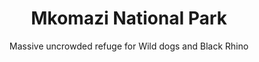 ---
layout: destination
category: daytrip
permalink: /:categories/:title/
title: Mkomazi National Park
subtitle: "Massive uncrowded refuge for Wild dogs and Black Rhino"

sys:
  icon: 🏺🧿 
  circuit: Same, Kilimanjaro
  review: "vital refuge for two highly endangered species namely Black Rhino and Wild Dogs"
  price: N/A
  best_time: 🌞 June to October
  accommodation:
    five_star: "N/A"
    mid_star: "N/A" 
    camp: "N/A"
  image:
    alt: Mkomazi National Park
    url: "./img/uploads/we-enjoy-it-too-kibokolandaadventure-guides.JPG"

image_corousel:
  - image: "./img/uploads/we-enjoy-it-too-kibokolandaadventure-guides.JPG"

overview:


  intro:
    - paragraph: "Mkomazi National Park is a beautiful green wild inhabit that is over 3234 square kilometers, it lies on northwestern part of Mount Kilimanjaro, Tanzania. It borders the Pare and Usambara mountains to the south and Kenya's vast Tsavo National park to the North."

    - paragraph: "Topi, eland, giraffe, zebra and gazelle are likely to be seen. Several dry country species can be spotted such as Fringe-eared oryx, Lesser kudu and the odd-looking gerenuk. With over 400 recorded bird species." 

    - paragraph: "Mkomazi National Park is a refuge to two of the most endangered species, namely Black Rhino and Wild dogs together with rarely spotted animals elsewhere like  the Fringed eared oryx, Genenuk and Lesser Kudu" 

  tour_details:
    when: "open 7 days a week 6am to 6pm"
    duration: "6 Hours"
    transport: "Toyota Landcruiser."
    
  setting:
    activities: "watching wildlife, bird watching and walking safaris "
    hashtags: >
      Fringe eared oryx #️⃣  Gerenuk #️⃣  Wild dogs  #️⃣  Black Rhino
  included:
    - item: All meals
    - item: Transport
    - item: Park fees


  excluded:
    - item: Personal items
    - item: Alcoholic beverages



  remarks:
    - note: This may involve some walking so wear comfortable shoes.
    - note: This is not a wheelchair accessible tour.


experience:
  what_to_see:
    - paragraph: "<b>Watching wildlife</b> You will spot many animals like oryx, eland, dik-dik, rarely seen gerenuk, kudu and coke’s hartebeest. Elephants are rarely spotted in the park."

    - paragraph: "<b>Birdwatching</b> With over  400 bird species, Mkomazi is a birder’s delight. Bird species to watch for include various Red-fronted Tinkerbirds, Rosy-Patched Bushshrikes, Friedmann's Larks, Red-backed Scrub-robins, Tsavo Sunbirds, Green-winged Pytilias. "


    - paragraph: "<b>Walking Safaris</b> Multi-hour guided bush walks can be arranged at Zange gate.<br> <i> <b>Please note</b>: only 12 years and older are alowed on a bush walking safaris in Mkomazi National Park)</i>"

  
expect:
  video: 
    url: <iframe width="560" height="315" src="https://www.youtube.com/embed/MZwAfsO21-c" frameborder="0" allow="accelerometer; autoplay; encrypted-media; gyroscope; picture-in-picture" allowfullscreen></iframe>

itinerary:
  - paragraph: "We will pick you up from your hotel and drive to Mkomazi National Park, a 190 km drive from Arusha. Mkomazi lies 6 kilometers from same, the nearest town. "

  - paragraph: "Upon arrival we shall check in at Zange gate. After checking in we will wind our way deeper in the park and immediately start our game drive till noon when we shall have our picnic lunch. We will search for the Wild dogs, the endangered Black Rhino, the odd-looking Gerenuk and Lesser Kudu while enjoyng the common game of this uncrowded refuge; Mkomazi National Park."
 
  - paragraph: "Soon after all tour activities we will 👋 wave goodbye to Mkomazi National Park and start the drive back to Arusha where the safari ends by dropping you off at your booked hotel."

remarks:
  - paragraph: This destination tour can be incorporated  in other itineraries too, please create your bucket list and send it over so we can create you a quote!

---